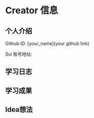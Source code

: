 # Creator 信息
## 个人介绍

Github ID: [your_name](your github link)

Sui 账号地址: 


## 学习日志


## 学习成果


## Idea想法
